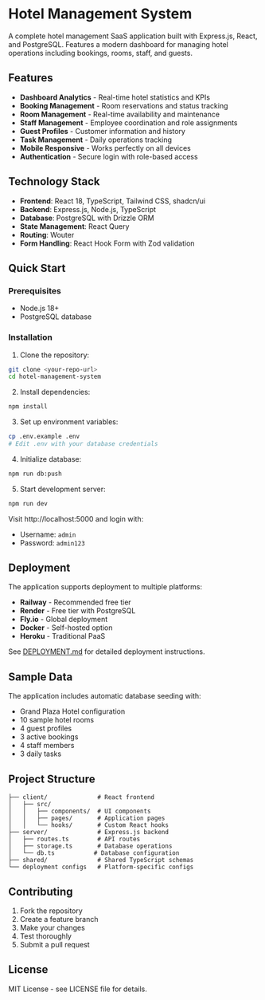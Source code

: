 # Hotel Management System

A complete hotel management SaaS application built with Express.js, React, and PostgreSQL. Features a modern dashboard for managing hotel operations including bookings, rooms, staff, and guests.

## Features

- **Dashboard Analytics** - Real-time hotel statistics and KPIs
- **Booking Management** - Room reservations and status tracking  
- **Room Management** - Real-time availability and maintenance
- **Staff Management** - Employee coordination and role assignments
- **Guest Profiles** - Customer information and history
- **Task Management** - Daily operations tracking
- **Mobile Responsive** - Works perfectly on all devices
- **Authentication** - Secure login with role-based access

## Technology Stack

- **Frontend**: React 18, TypeScript, Tailwind CSS, shadcn/ui
- **Backend**: Express.js, Node.js, TypeScript
- **Database**: PostgreSQL with Drizzle ORM
- **State Management**: React Query
- **Routing**: Wouter
- **Form Handling**: React Hook Form with Zod validation

## Quick Start

### Prerequisites
- Node.js 18+
- PostgreSQL database

### Installation

1. Clone the repository:
```bash
git clone <your-repo-url>
cd hotel-management-system
```

2. Install dependencies:
```bash
npm install
```

3. Set up environment variables:
```bash
cp .env.example .env
# Edit .env with your database credentials
```

4. Initialize database:
```bash
npm run db:push
```

5. Start development server:
```bash
npm run dev
```

Visit http://localhost:5000 and login with:
- Username: `admin`
- Password: `admin123`

## Deployment

The application supports deployment to multiple platforms:

- **Railway** - Recommended free tier
- **Render** - Free tier with PostgreSQL
- **Fly.io** - Global deployment
- **Docker** - Self-hosted option
- **Heroku** - Traditional PaaS

See [DEPLOYMENT.md](./DEPLOYMENT.md) for detailed deployment instructions.

## Sample Data

The application includes automatic database seeding with:
- Grand Plaza Hotel configuration
- 10 sample hotel rooms
- 4 guest profiles  
- 3 active bookings
- 4 staff members
- 3 daily tasks

## Project Structure

```
├── client/              # React frontend
│   ├── src/
│   │   ├── components/  # UI components
│   │   ├── pages/       # Application pages
│   │   └── hooks/       # Custom React hooks
├── server/              # Express.js backend
│   ├── routes.ts        # API routes
│   ├── storage.ts       # Database operations
│   └── db.ts           # Database configuration
├── shared/              # Shared TypeScript schemas
└── deployment configs   # Platform-specific configs
```

## Contributing

1. Fork the repository
2. Create a feature branch
3. Make your changes
4. Test thoroughly
5. Submit a pull request

## License

MIT License - see LICENSE file for details.